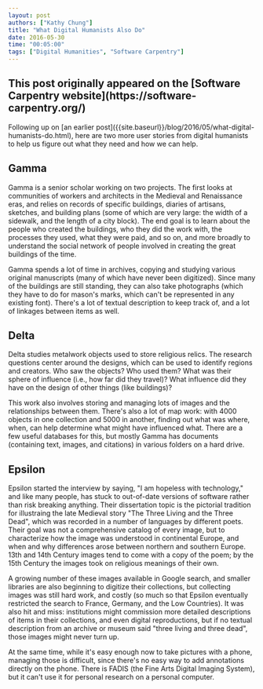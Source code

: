 ```yaml
---
layout: post
authors: ["Kathy Chung"]
title: "What Digital Humanists Also Do"
date: 2016-05-30
time: "00:05:00"
tags: ["Digital Humanities", "Software Carpentry"]
---
```


<h2>This post originally appeared on the [Software Carpentry website](https://software-carpentry.org/)</h2>
Following up on [an earlier post]({{site.baseurl}}/blog/2016/05/what-digital-humanists-do.html),
here are two more user stories from digital humanists
to help us figure out what they need and how we can help.

## Gamma

Gamma is a senior scholar working on two projects.
The first looks at communities of workers and architects in the Medieval and Renaissance eras,
and relies on records of specific buildings,
diaries of artisans,
sketches,
and building plans
(some of which are very large: the width of a sidewalk, and the length of a city block).
The end goal is to learn about the people who created the buildings,
who they did the work with,
the processes they used,
what they were paid,
and so on,
and more broadly to understand the social network of people involved in creating
the great buildings of the time.

Gamma spends a lot of time in archives,
copying and studying various original manuscripts
(many of which have never been digitized).
Since many of the buildings are still standing,
they can also take photographs
(which they have to do for mason's marks,
which can't be represented in any existing font).
There's a lot of textual description to keep track of,
and a lot of linkages between items as well.

## Delta

Delta studies metalwork objects used to store religious relics.
The research questions center around the designs,
which can be used to identify regions and creators.
Who saw the objects?
Who used them?
What was their sphere of influence (i.e., how far did they travel)?
What influence did they have on the design of other things (like buildings)?

This work also involves storing and managing lots of images
and the relationships between them.
There's also a lot of map work:
with 4000 objects in one collection and 5000 in another,
finding out what was where, when,
can help determine what might have influenced what.
There are a few useful databases for this,
but mostly Gamma has documents (containing text, images, and citations)
in various folders on a hard drive.

## Epsilon

Epsilon started the interview by saying, "I am hopeless with technology,"
and like many people,
has stuck to out-of-date versions of software
rather than risk breaking anything.
Their dissertation topic is the pictorial tradition for illustraing
the late Medieval story "The Three Living and the Three Dead",
which was recorded in a number of languages by different poets.
Their goal was not a comprehensive catalog of every image,
but to characterize how the image was understood in continental Europe,
and when and why differences arose between northern and southern Europe.
13th and 14th Century images tend to come with a copy of the poem;
by the 15th Century the images took on religious meanings of their own.

A growing number of these images available in Google search,
and smaller libraries are also beginning to digitize their collections,
but collecting images was still hard work, and costly
(so much so that Epsilon eventually restricted the search to France, Germany, and the Low Countries).
It was also hit and miss:
institutions might commission more detailed descriptions of items in their collections,
and even digital reproductions,
but if no textual description from an archive or museum said "three living and three dead",
those images might never turn up.

At the same time,
while it's easy enough now to take pictures with a phone,
managing those is difficult,
since there's no easy way to add annotations directly on the phone.
There is FADIS (the Fine Arts Digital Imaging System),
but it can't use it for personal research on a personal computer.
